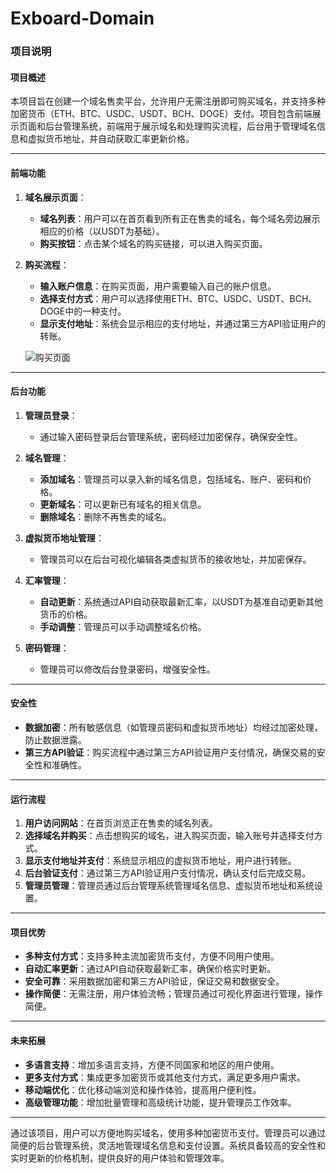 # Exboard-Domain
### 项目说明

#### 项目概述

本项目旨在创建一个域名售卖平台，允许用户无需注册即可购买域名，并支持多种加密货币（ETH、BTC、USDC、USDT、BCH、DOGE）支付。项目包含前端展示页面和后台管理系统，前端用于展示域名和处理购买流程，后台用于管理域名信息和虚拟货币地址，并自动获取汇率更新价格。

---

#### 前端功能

1. **域名展示页面**：
   - **域名列表**：用户可以在首页看到所有正在售卖的域名，每个域名旁边展示相应的价格（以USDT为基础）。
   - **购买按钮**：点击某个域名的购买链接，可以进入购买页面。

2. **购买流程**：
   - **输入账户信息**：在购买页面，用户需要输入自己的账户信息。
   - **选择支付方式**：用户可以选择使用ETH、BTC、USDC、USDT、BCH、DOGE中的一种支付。
   - **显示支付地址**：系统会显示相应的支付地址，并通过第三方API验证用户的转账。
   
   ![购买页面](https://via.placeholder.com/800x400.png?text=%E8%B4%AD%E4%B9%B0%E9%A1%B5%E9%9D%A2)

---

#### 后台功能

1. **管理员登录**：
   - 通过输入密码登录后台管理系统，密码经过加密保存，确保安全性。

2. **域名管理**：
   - **添加域名**：管理员可以录入新的域名信息，包括域名、账户、密码和价格。
   - **更新域名**：可以更新已有域名的相关信息。
   - **删除域名**：删除不再售卖的域名。

3. **虚拟货币地址管理**：
   - 管理员可以在后台可视化编辑各类虚拟货币的接收地址，并加密保存。

4. **汇率管理**：
   - **自动更新**：系统通过API自动获取最新汇率，以USDT为基准自动更新其他货币的价格。
   - **手动调整**：管理员可以手动调整域名价格。

5. **密码管理**：
   - 管理员可以修改后台登录密码，增强安全性。

---

#### 安全性

- **数据加密**：所有敏感信息（如管理员密码和虚拟货币地址）均经过加密处理，防止数据泄露。
- **第三方API验证**：购买流程中通过第三方API验证用户支付情况，确保交易的安全性和准确性。

---

#### 运行流程

1. **用户访问网站**：在首页浏览正在售卖的域名列表。
2. **选择域名并购买**：点击想购买的域名，进入购买页面，输入账号并选择支付方式。
3. **显示支付地址并支付**：系统显示相应的虚拟货币地址，用户进行转账。
4. **后台验证支付**：通过第三方API验证用户支付情况，确认支付后完成交易。
5. **管理员管理**：管理员通过后台管理系统管理域名信息、虚拟货币地址和系统设置。

---

#### 项目优势

- **多种支付方式**：支持多种主流加密货币支付，方便不同用户使用。
- **自动汇率更新**：通过API自动获取最新汇率，确保价格实时更新。
- **安全可靠**：采用数据加密和第三方API验证，保证交易和数据安全。
- **操作简便**：无需注册，用户体验流畅；管理员通过可视化界面进行管理，操作简便。

---

#### 未来拓展

- **多语言支持**：增加多语言支持，方便不同国家和地区的用户使用。
- **更多支付方式**：集成更多加密货币或其他支付方式，满足更多用户需求。
- **移动端优化**：优化移动端浏览和操作体验，提高用户便利性。
- **高级管理功能**：增加批量管理和高级统计功能，提升管理员工作效率。

---

通过该项目，用户可以方便地购买域名，使用多种加密货币支付。管理员可以通过简便的后台管理系统，灵活地管理域名信息和支付设置。系统具备较高的安全性和实时更新的价格机制，提供良好的用户体验和管理效率。

